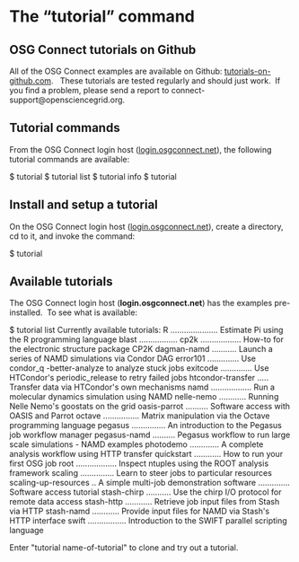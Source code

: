 # The “tutorial” command

OSG Connect tutorials on Github
-------------------------------

All of the OSG Connect examples are available on
Github: [tutorials-on-github.com](<https://github.com/CI-Connect>).   These
tutorials are tested regularly and should just work.  If you find a problem,
please send a report to connect-support\@opensciencegrid.org.

Tutorial commands
-----------------

From the OSG Connect login host
([login.osgconnect.net](<http://login.osgconnect.net/>)), the following tutorial
commands are available:

  $ tutorial
  $ tutorial list
  $ tutorial info <tutorial-name>
  $ tutorial <tutorial-name>

Install and setup a tutorial
----------------------------

On the OSG Connect login host
([login.osgconnect.net](<http://login.osgconnect.net/>)), create a directory, cd
to it, and invoke the command:

  $ tutorial <tutorial-name>

Available tutorials
-------------------

The OSG Connect login host (**login.osgconnect.net**) has the examples
pre-installed.  To see what is available:


  $ tutorial list
  Currently available tutorials:
  R ..................... Estimate Pi using the R programming language
  blast .................
  cp2k .................. How-to for the electronic structure package CP2K
  dagman-namd ........... Launch a series of NAMD simulations via Condor DAG
  error101 .............. Use condor_q -better-analyze to analyze stuck jobs
  exitcode .............. Use HTCondor's periodic_release to retry failed jobs
  htcondor-transfer ..... Transfer data via HTCondor's own mechanisms
  namd .................. Run a molecular dynamics simulation using NAMD
  nelle-nemo ............ Running Nelle Nemo's goostats on the grid
  oasis-parrot .......... Software access with OASIS and Parrot
  octave ................ Matrix manipulation via the Octave programming language
  pegasus ............... An introduction to the Pegasus job workflow manager
  pegasus-namd .......... Pegasus workflow to run large scale simulations - NAMD examples
  photodemo ............. A complete analysis workflow using HTTP transfer
  quickstart ............ How to run your first OSG job
  root .................. Inspect ntuples using the ROOT analysis framework
  scaling ............... Learn to steer jobs to particular resources
  scaling-up-resources .. A simple multi-job demonstration
  software .............. Software access tutorial
  stash-chirp ........... Use the chirp I/O protocol for remote data access
  stash-http ............ Retrieve job input files from Stash via HTTP
  stash-namd ............ Provide input files for NAMD via Stash's HTTP interface
  swift ................. Introduction to the SWIFT parallel scripting language
  
  
  Enter "tutorial name-of-tutorial" to clone and try out a tutorial.

